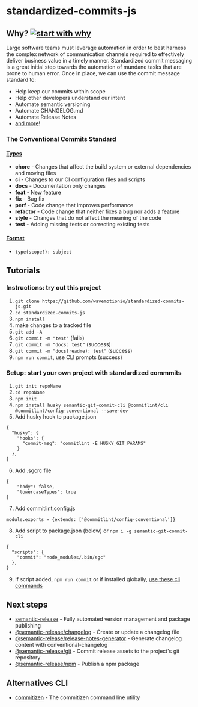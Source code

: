 # standardized-commits-js

## Why? [![start with why](https://img.shields.io/badge/start%20with-why%3F-brightgreen.svg?style=flat)](https://github.com/wavemotionio/standardized-commits-js/issues)
Large software teams must leverage automation in order to best harness the complex network of communication channels required to effectively deliver business value in a timely manner.  Standardized commit messaging is a great initial step towards the automation of mundane tasks that are prone to human error. Once in place, we can use the commit message standard to:
- Help keep our commits within scope
- Help other developers understand our intent
- Automate semantic versioning
- Automate CHANGELOG.md
- Automate Release Notes
- [and more](https://slides.com/marionebl/the-perks-of-committing-with-conventions#/)!

### The Conventional Commits Standard

#### [Types](https://github.com/JPeer264/node-semantic-git-commit-cli/blob/master/.sgcrc)
- **chore** - Changes that affect the build system or external dependencies and moving files
- **ci** - Changes to our CI configuration files and scripts
- **docs** - Documentation only changes
- **feat** - New feature
- **fix** - Bug fix
- **perf** - Code change that improves performance
- **refactor** - Code change that neither fixes a bug nor adds a feature
- **style** - Changes that do not affect the meaning of the code
- **test** - Adding missing tests or correcting existing tests

#### [Format](https://www.conventionalcommits.org/en/v1.0.0-beta.3/)
- `type(scope?): subject`


## Tutorials

### Instructions: try out this project
1. `git clone https://github.com/wavemotionio/standardized-commits-js.git`
1. `cd standardized-commits-js`
1. `npm install`
1. make changes to a tracked file
1. `git add -A`
1. `git commit -m "test"` (fails)
1. `git commit -m "docs: test"` (success)
1. `git commit -m "docs(readme): test"` (success)
1. `npm run commit`, use CLI prompts (success)

### Setup: start your own project with standardized commmits
1. `git init repoName`
2. `cd repoName`
3. `npm init`
4. `npm install husky semantic-git-commit-cli @commitlint/cli @commitlint/config-conventional --save-dev`
5. Add husky hook to package.json
```
{
  "husky": {
    "hooks": {
      "commit-msg": "commitlint -E HUSKY_GIT_PARAMS"
    }
  },
}
```
6. Add .sgcrc file
```
{
    "body": false,
    "lowercaseTypes": true
}
```
7. Add commitlint.config.js
```
module.exports = {extends: ['@commitlint/config-conventional']}
```
8. Add script to package.json (below) or `npm i -g semantic-git-commit-cli`
```
{
  "scripts": {
    "commit": "node_modules/.bin/sgc"
  },
}
```
9. If script added, `npm run commit` or if installed globally, [use these cli commands](https://github.com/JPeer264/node-semantic-git-commit-cli)

## Next steps
- [semantic-release](https://github.com/semantic-release/semantic-release) - Fully automated version management and package publishing
- [@semantic-release/changelog](https://github.com/semantic-release/changelog) - Create or update a changelog file
- [@semantic-release/release-notes-generator](https://github.com/semantic-release/release-notes-generator) - Generate changelog content with conventional-changelog
- [@semantic-release/git](https://github.com/semantic-release/git) - Commit release assets to the project's git repository
- [@semantic-release/npm](https://github.com/semantic-release/npm) - Publish a npm package


## Alternatives CLI
- [commitizen](https://github.com/commitizen/cz-cli) - The commitizen command line utility
